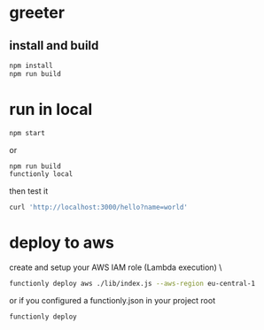 # greeter

## install and build
```sh
npm install
npm run build
```
# run in local
```sh
npm start
```
or
```sh
npm run build
functionly local
```
then test it
```sh
curl 'http://localhost:3000/hello?name=world'
```



# deploy to aws
create and setup your AWS IAM role (Lambda execution) \
```sh
functionly deploy aws ./lib/index.js --aws-region eu-central-1
```
or if you configured a functionly.json in your project root
```sh
functionly deploy
```
